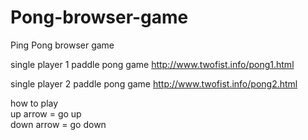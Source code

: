 # Pong-browser-game
Ping Pong browser game

single player 1 paddle pong game
http://www.twofist.info/pong1.html


single player 2 paddle pong game
http://www.twofist.info/pong2.html



how to play  
up arrow = go up  
down arrow = go down
